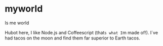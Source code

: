# myworld
Is me world


Hubot here, I like Node.js and Coffeescript (that`s what I`m made of!).
I`ve had tacos on the moon and find them far superior to Earth tacos.
